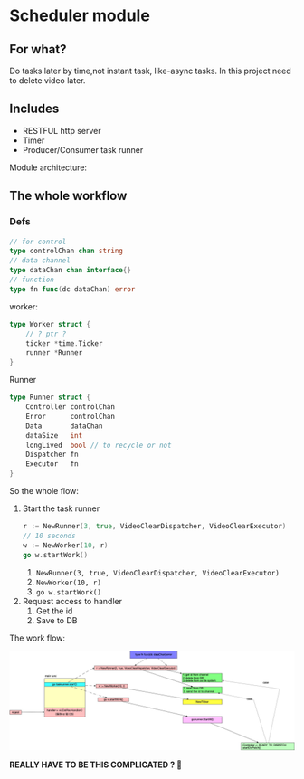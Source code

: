 # Scheduler module

## For what?
Do tasks later by time,not instant task, like-async tasks. In this project need to delete video later.


## Includes
- RESTFUL http server
- Timer
- Producer/Consumer task runner


Module architecture:

## The whole workflow

### Defs

```go
// for control
type controlChan chan string
// data channel
type dataChan chan interface{}
// function
type fn func(dc dataChan) error
```

worker:
```go
type Worker struct {
	// ? ptr ?
	ticker *time.Ticker
	runner *Runner
}
```

Runner
```go
type Runner struct {
	Controller controlChan
	Error      controlChan
	Data       dataChan
	dataSize   int
	longLived  bool // to recycle or not
	Dispatcher fn
	Executor   fn
}
```


So the whole flow:
1. Start the task runner
    ```go
    r := NewRunner(3, true, VideoClearDispatcher, VideoClearExecutor)
	// 10 seconds
	w := NewWorker(10, r)
	go w.startWork()
    ```
   1. `NewRunner(3, true, VideoClearDispatcher, VideoClearExecutor)`
   2. `NewWorker(10, r)`
   3. `go w.startWork()`
2. Request access to handler
   1. Get the id
   2. Save to DB

The work flow:

![](./schedule-workflow.jpg)

**REALLY HAVE TO BE THIS COMPLICATED ? 🤒**